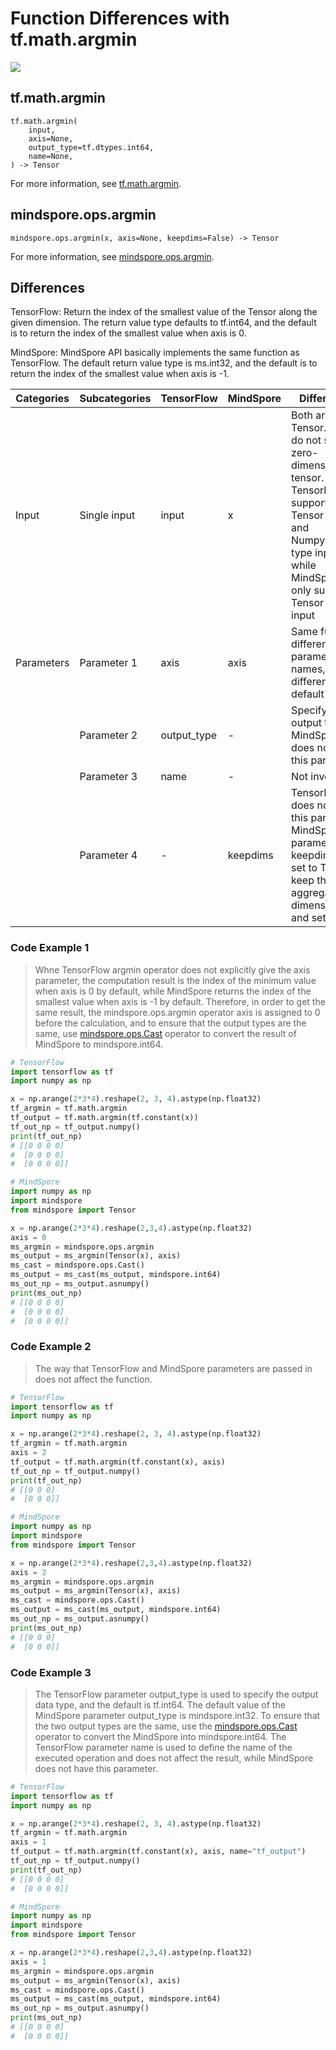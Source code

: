 # Function Differences with tf.math.argmin

<a href="https://gitee.com/mindspore/docs/blob/r2.0/docs/mindspore/source_en/note/api_mapping/tensorflow_diff/argmin.md" target="_blank"><img src="https://mindspore-website.obs.cn-north-4.myhuaweicloud.com/website-images/r2.0/resource/_static/logo_source_en.png"></a>

## tf.math.argmin

```text
tf.math.argmin(
    input,
    axis=None,
    output_type=tf.dtypes.int64,
    name=None,
) -> Tensor
```

For more information, see [tf.math.argmin](https://tensorflow.google.cn/versions/r2.6/api_docs/python/tf/math/argmin).

## mindspore.ops.argmin

```text
mindspore.ops.argmin(x, axis=None, keepdims=False) -> Tensor
```

For more information, see [mindspore.ops.argmin](https://www.mindspore.cn/docs/en/master/api_python/ops/mindspore.ops.argmin.html).

## Differences

TensorFlow: Return the index of the smallest value of the Tensor along the given dimension. The return value type defaults to tf.int64, and the default is to return the index of the smallest value when axis is 0.

MindSpore: MindSpore API basically implements the same function as TensorFlow. The default return value type is ms.int32, and the default is to return the index of the smallest value when axis is -1.

| Categories | Subcategories |TensorFlow | MindSpore | Differences |
| --- | --- | --- | --- |---|
|Input | Single input | input | x | Both are input Tensor. Both do not support zero-dimensional tensor. TensorFlow supports Tensor type and Numpy.ndarray type input, while MindSpore only supports Tensor type input |
|Parameters | Parameter 1 | axis | axis |Same function, different parameter names, different default values |
|     | Parameter 2 | output_type | -| Specify the output type. MindSpore does not have this parameter |
|     | Parameter 3 | name | - | Not involved |
| | Parameter 4 | - | keepdims | TensorFlow does not have this parameter. MindSpore parameter keepdims is set to True to keep the aggregated dimensions and set to 1 |

### Code Example 1

> Whne TensorFlow argmin operator does not explicitly give the axis parameter, the computation result is the index of the minimum value when axis is 0 by default, while MindSpore returns the index of the smallest value when axis is -1 by default. Therefore, in order to get the same result, the mindspore.ops.argmin operator axis is assigned to 0 before the calculation, and to ensure that the output types are the same, use [mindspore.ops.Cast](https://mindspore.cn/docs/en/master/api_python/ops/mindspore.ops.Cast.html) operator to convert the result of MindSpore to mindspore.int64.

```python
# TensorFlow
import tensorflow as tf
import numpy as np

x = np.arange(2*3*4).reshape(2, 3, 4).astype(np.float32)
tf_argmin = tf.math.argmin
tf_output = tf.math.argmin(tf.constant(x))
tf_out_np = tf_output.numpy()
print(tf_out_np)
# [[0 0 0 0]
#  [0 0 0 0]
#  [0 0 0 0]]

# MindSpore
import numpy as np
import mindspore
from mindspore import Tensor

x = np.arange(2*3*4).reshape(2,3,4).astype(np.float32)
axis = 0
ms_argmin = mindspore.ops.argmin
ms_output = ms_argmin(Tensor(x), axis)
ms_cast = mindspore.ops.Cast()
ms_output = ms_cast(ms_output, mindspore.int64)
ms_out_np = ms_output.asnumpy()
print(ms_out_np)
# [[0 0 0 0]
#  [0 0 0 0]
#  [0 0 0 0]]
```

### Code Example 2

> The way that TensorFlow and MindSpore parameters are passed in does not affect the function.

```python
# TensorFlow
import tensorflow as tf
import numpy as np

x = np.arange(2*3*4).reshape(2, 3, 4).astype(np.float32)
tf_argmin = tf.math.argmin
axis = 2
tf_output = tf.math.argmin(tf.constant(x), axis)
tf_out_np = tf_output.numpy()
print(tf_out_np)
# [[0 0 0]
#  [0 0 0]]

# MindSpore
import numpy as np
import mindspore
from mindspore import Tensor

x = np.arange(2*3*4).reshape(2,3,4).astype(np.float32)
axis = 2
ms_argmin = mindspore.ops.argmin
ms_output = ms_argmin(Tensor(x), axis)
ms_cast = mindspore.ops.Cast()
ms_output = ms_cast(ms_output, mindspore.int64)
ms_out_np = ms_output.asnumpy()
print(ms_out_np)
# [[0 0 0]
#  [0 0 0]]
```

### Code Example 3

> The TensorFlow parameter output_type is used to specify the output data type, and the default is tf.int64. The default value of the MindSpore parameter output_type is mindspore.int32. To ensure that the two output types are the same, use the [mindspore.ops.Cast](https://mindspore.cn/docs/en/master/api_python/ops/mindspore.ops.Cast.html) operator to convert the MindSpore into mindspore.int64. The TensorFlow parameter name is used to define the name of the executed operation and does not affect the result, while MindSpore does not have this parameter.

```python
# TensorFlow
import tensorflow as tf
import numpy as np

x = np.arange(2*3*4).reshape(2, 3, 4).astype(np.float32)
tf_argmin = tf.math.argmin
axis = 1
tf_output = tf.math.argmin(tf.constant(x), axis, name="tf_output")
tf_out_np = tf_output.numpy()
print(tf_out_np)
# [[0 0 0 0]
#  [0 0 0 0]]

# MindSpore
import numpy as np
import mindspore
from mindspore import Tensor

x = np.arange(2*3*4).reshape(2,3,4).astype(np.float32)
axis = 1
ms_argmin = mindspore.ops.argmin
ms_output = ms_argmin(Tensor(x), axis)
ms_cast = mindspore.ops.Cast()
ms_output = ms_cast(ms_output, mindspore.int64)
ms_out_np = ms_output.asnumpy()
print(ms_out_np)
# [[0 0 0 0]
#  [0 0 0 0]]
```
